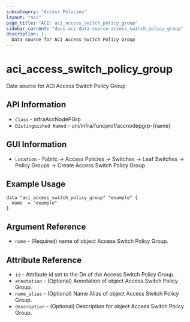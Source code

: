 ```yaml
---
subcategory: "Access Policies"
layout: "aci"
page_title: "ACI: aci_access_switch_policy_group"
sidebar_current: "docs-aci-data-source-access_switch_policy_group"
description: |-
  Data source for ACI Access Switch Policy Group
---
```


# aci_access_switch_policy_group #

Data source for ACI Access Switch Policy Group


## API Information ##

* `Class` - infraAccNodePGrp
* `Distinguished Named` - uni/infra/funcprof/accnodepgrp-{name}

## GUI Information ##

* `Location` - Fabric -> Access Policies -> Switches -> Leaf Switches -> Policy Groups -> Create Access Switch Policy Group



## Example Usage ##

```hcl
data "aci_access_switch_policy_group" "example" {
  name  = "example"
}
```

## Argument Reference ##
* `name` - (Required) name of object Access Switch Policy Group.

## Attribute Reference ##
* `id` - Attribute id set to the Dn of the Access Switch Policy Group.
* `annotation` - (Optional) Annotation of object Access Switch Policy Group.
* `name_alias` - (Optional) Name Alias of object Access Switch Policy Group.
* `description` - (Optional) Description for object Access Switch Policy Group.
